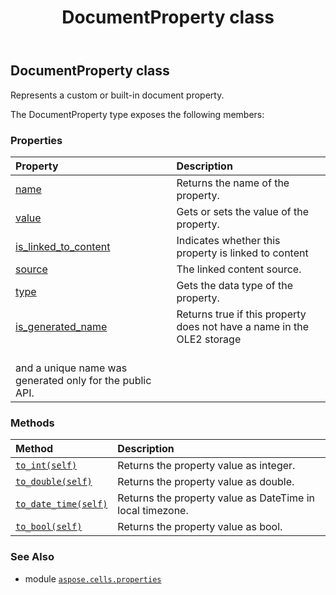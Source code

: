﻿---
title: DocumentProperty class
second_title: Aspose.Cells for Python via .NET API References
description: 
type: docs
weight: 70
url: /aspose.cells.properties/documentproperty/
is_root: false
---

## DocumentProperty class

Represents a custom or built-in document property.



The DocumentProperty type exposes the following members:

### Properties
| Property | Description |
| :- | :- |
| [name](/cells/python-net/aspose.cells.properties/documentproperty/name) | Returns the name of the property. |
| [value](/cells/python-net/aspose.cells.properties/documentproperty/value) | Gets or sets the value of the property. |
| [is_linked_to_content](/cells/python-net/aspose.cells.properties/documentproperty/is_linked_to_content) | Indicates whether this property is linked to content |
| [source](/cells/python-net/aspose.cells.properties/documentproperty/source) | The linked content source. |
| [type](/cells/python-net/aspose.cells.properties/documentproperty/type) | Gets the data type of the property. |
| [is_generated_name](/cells/python-net/aspose.cells.properties/documentproperty/is_generated_name) | Returns true if this property does not have a name in the OLE2 storage<br/>and a unique name was generated only for the public API. |


### Methods
| Method | Description |
| :- | :- |
| [`to_int(self)`](/cells/python-net/aspose.cells.properties/documentproperty/to_int/#) | Returns the property value as integer. |
| [`to_double(self)`](/cells/python-net/aspose.cells.properties/documentproperty/to_double/#) | Returns the property value as double. |
| [`to_date_time(self)`](/cells/python-net/aspose.cells.properties/documentproperty/to_date_time/#) | Returns the property value as DateTime in local timezone. |
| [`to_bool(self)`](/cells/python-net/aspose.cells.properties/documentproperty/to_bool/#) | Returns the property value as bool. |



### See Also
* module [`aspose.cells.properties`](..)
